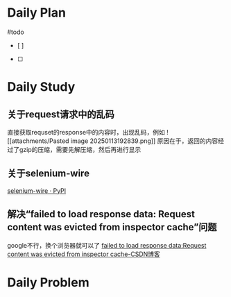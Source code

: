 # Daily Plan
#todo
- [ ] 
- [ ] 
# Daily Study
## 关于request请求中的乱码
直接获取requset的response中的内容时，出现乱码，例如
![[attachments/Pasted image 20250113192839.png]]
原因在于，返回的内容经过了gzip的压缩，需要先解压缩，然后再进行显示
## 关于selenium-wire
[selenium-wire · PyPI](https://pypi.org/project/selenium-wire/)
## 解决“failed to load response data: Request content was evicted from inspector cache”问题
google不行，换个浏览器就可以了
[failed to load response data:Request content was evicted from inspector cache-CSDN博客](https://blog.csdn.net/goddave/article/details/122713409)
# Daily Problem